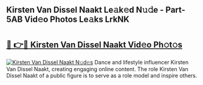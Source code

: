 ## Kirsten Van Dissel Naakt Le𝚊k𝚎d N𝚞𝚍e - Part-5AB Vid𝚎o Photos Le𝚊ks LrkNK

# <h2><a href="http://fb5qqx.evod.top/?m=Kirsten+Van+Dissel+Naakt">🔗 👉🔴 Kirsten Van Dissel Naakt Vid𝚎o Ph𝚘t𝚘s</a></h2>

[![Kirsten Van Dissel Naakt N𝚞d𝚎s](https://i.imgur.com/8V9OHl7.gif)](http://fb5qqx.evod.top/?m=Kirsten+Van+Dissel+Naakt)
Dance and lifestyle influencer Kirsten Van Dissel Naakt, creating engaging online content. The role Kirsten Van Dissel Naakt of a public figure is to serve as a role model and inspire others. 
